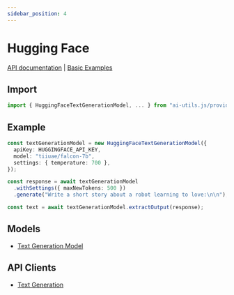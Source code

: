 ```yaml
---
sidebar_position: 4
---
```


# Hugging Face

[API documentation](/api/modules/provider_huggingface)
|
[Basic Examples](https://github.com/lgrammel/ai-utils.js/tree/main/examples/basic/src/provider/huggingface)

## Import

```ts
import { HuggingFaceTextGenerationModel, ... } from "ai-utils.js/provider/huggingface";
```

## Example

```ts
const textGenerationModel = new HuggingFaceTextGenerationModel({
  apiKey: HUGGINGFACE_API_KEY,
  model: "tiiuae/falcon-7b",
  settings: { temperature: 700 },
});

const response = await textGenerationModel
  .withSettings({ maxNewTokens: 500 })
  .generate("Write a short story about a robot learning to love:\n\n");

const text = await textGenerationModel.extractOutput(response);
```

## Models

- [Text Generation Model](/api/classes/provider_huggingface.HuggingFaceTextGenerationModel)

## API Clients

- [Text Generation](/api/modules/provider_huggingface#generatehuggingfacetextcompletion)
